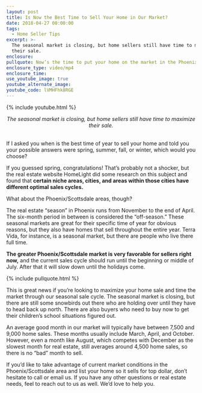 ```yaml
---
layout: post
title: Is Now the Best Time to Sell Your Home in Our Market?
date: 2018-04-27 00:00:00
tags:
  - Home Seller Tips
excerpt: >-
  The seasonal market is closing, but home sellers still have time to maximize
  their sale.
enclosure:
pullquote: Now’s the time to put your home on the market in the Phoenix/Scottsdale area.
enclosure_type: video/mp4
enclosure_time:
use_youtube_image: true
youtube_alternate_image:
youtube_code: lVMHFhk8RGE
---
```


{% include youtube.html %}

<center><em>The seasonal market is closing, but home sellers still have time to maximize their sale.</em></center>

<center>&nbsp;</center>

If I asked you when is the best time of year to sell your home and told you your possible answers were spring, summer, fall, or winter, which would you choose?

If you guessed spring, congratulations! That’s probably not a shocker, but the real estate website HomeLight did some research on this subject and found that **certain niche areas, cities, and areas within those cities have different optimal sales cycles.**&nbsp;

What about the Phoenix/Scottsdale areas, though?

The real estate “season” in Phoenix runs from November to the end of April. The six-month period in between is considered the “off-season.” These seasonal markets are great for their specific time of year for obvious reasons, but they also have homes that sell throughout the entire year. Terra Vida, for instance, is a seasonal market, but there are people who live there full time.&nbsp;

**The greater Phoenix/Scottsdale market is very favorable for sellers right now,** and the current sales cycle should run until the beginning or middle of July. After that it will slow down until the holidays come.

{% include pullquote.html %}

This is great news if you’re looking to maximize your home sale and time the market through our seasonal sale cycle. The seasonal market is closing, but there are still some snowbirds out there who are holding over until they have to head back up north. There are also buyers who need to buy now to get their children’s school situations figured out.&nbsp;

An average good month in our market will typically have between 7,500 and 9,000 home sales. These months usually include March, April, and October. However, even a month like August, which competes with December as the slowest month for real estate, still averages around 4,500 home sales, so there is no “bad” month to sell.&nbsp;

If you’d like to take advantage of current market conditions in the Phoenix/Scottsdale area and list your home so it sells for top dollar, don’t hesitate to call or email us. If you have any other questions or real estate needs, feel to reach out to us as well. We’d love to help you.<br>&nbsp;